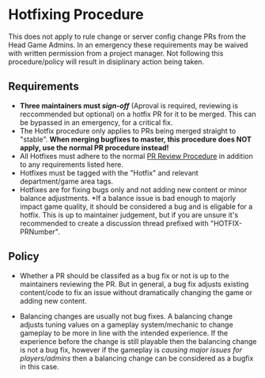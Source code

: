 # Hotfixing Procedure
This does not apply to rule change or server config change PRs from the Head Game Admins. In an emergency these requirements may be waived with written permission from a project manager.
Not following this procedure/policy will result in disiplinary action being taken.
## Requirements
- **Three maintainers must *sign-off*** (Aproval is required, reviewing is reccommended but optional) on a hotfix PR for it to be merged. This can be bypassed in an emergency, for a critical fix.
- The Hotfix procedure only applies to PRs being merged straight to "stable". **When merging bugfixes to master, this procedure does NOT apply, use the normal PR procedure instead!**
- All Hotfixes must adhere to the normal [PR Review Procedure](../maintainer/hotfix-procedure.md) in addition to any requirements listed here.
- Hotfixes must be tagged with the "Hotfix" and relevant department/game area tags.
- Hotfixes are for fixing bugs only and not adding new content or minor balance adjustments. *If a balance issue is bad enough to majorly impact game quality, it should be considered a bug and is eligable for a hotfix. This is up to maintainer judgement, but if you are unsure it's recommended to create a discussion thread prefixed with "HOTFIX-PRNumber".
## Policy
- Whether a PR should be classifed as a bug fix or not is up to the maintainers reviewing the PR. But in general, a bug fix adjusts existing content/code to fix an issue without dramatically changing the game or adding new content.

- Balancing changes are usually not bug fixes. A balancing change adjusts tuning values on a gameplay system/mechanic to change gameplay to be more in line with the intended experience. If the experience before the change is still playable then the balancing change is not a bug fix, however if the gameplay is *causing major issues for players/admins* then a balancing change can be considered as a bugfix in this case.